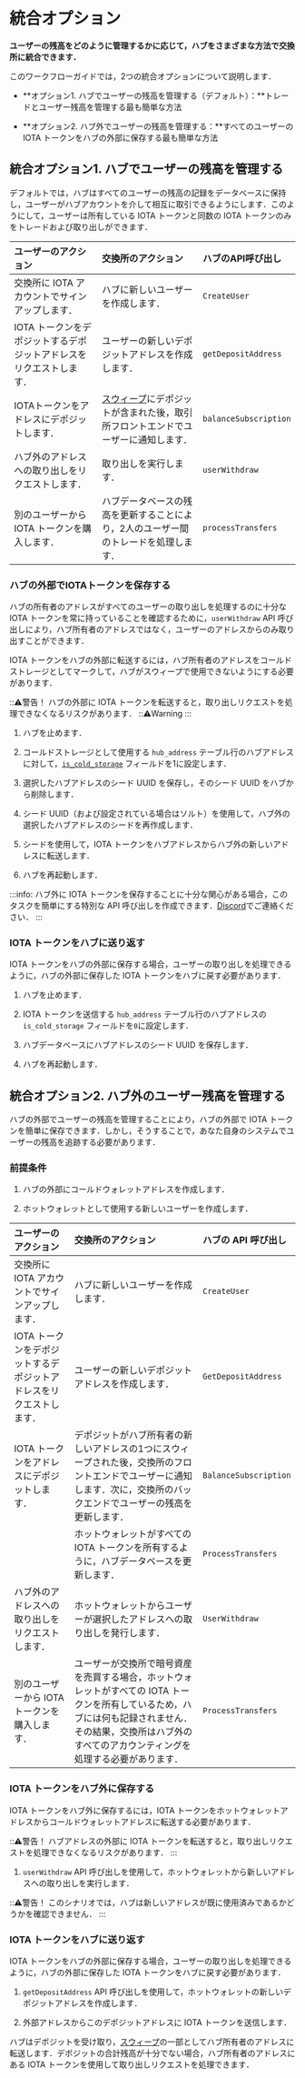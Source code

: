 # 統合オプション
<!-- # Integration options -->

**ユーザーの残高をどのように管理するかに応じて，ハブをさまざまな方法で交換所に統合できます．**
<!-- **You can integrate Hub into an exchange in many ways, depending on how you want to manage your users' balances.** -->

このワークフローガイドでは，2つの統合オプションについて説明します．
<!-- In this workflow guide, we discuss two integration options: -->

- **オプション1. ハブでユーザーの残高を管理する（デフォルト）：**トレードとユーザー残高を管理する最も簡単な方法
<!-- - **Option 1: Manage user balances in Hub (default):** Easiest way to manage trades and user balances -->
- **オプション2. ハブ外でユーザーの残高を管理する：**すべてのユーザーの IOTA トークンをハブの外部に保存する最も簡単な方法
<!-- - **Option 2. Manage user balances outside of Hub:** Easiest way to store all users' IOTA tokens outside of Hub -->

## 統合オプション1. ハブでユーザーの残高を管理する
<!-- ## Integration option 1. Manage user balances in Hub -->

デフォルトでは，ハブはすべてのユーザーの残高の記録をデータベースに保持し，ユーザーがハブアカウントを介して相互に取引できるようにします．このようにして，ユーザーは所有している IOTA トークンと同数の IOTA トークンのみをトレードおよび取り出しができます．
<!-- By default, Hub keeps a record of all users' balances in a database, and allows users to trade with each other through their Hub accounts. This way, users can trade and withdraw only as many tokens as they own. -->

| **ユーザーのアクション** | **交換所のアクション** | **ハブのAPI呼び出し** |
| :----------------------- | :--------------------- | :--------------------- |
| 交換所に IOTA アカウントでサインアップします． | ハブに新しいユーザーを作成します． | `CreateUser` |
| IOTA トークンをデポジットするデポジットアドレスをリクエストします． | ユーザーの新しいデポジットアドレスを作成します． | `getDepositAddress` |
| IOTAトークンをアドレスにデポジットします． | [スウィープ](../concepts/sweeps.md)にデポジットが含まれた後，取引所フロントエンドでユーザーに通知します． | `balanceSubscription` |
| ハブ外のアドレスへの取り出しをリクエストします． | 取り出しを実行します． | `userWithdraw` |
| 別のユーザーから IOTA トークンを購入します． | ハブデータベースの残高を更新することにより，2人のユーザー間のトレードを処理します． | `processTransfers` |

<!-- |**User action**|**Exchange action**|**Hub API call**| -->
<!-- |:----------|:--------------|:-----------| -->
<!-- |Signs up for an IOTA account on the exchange|Creates a new user in Hub| `CreateUser`| -->
<!-- |Requests a deposit address in which to deposit IOTA tokens|Creates a new deposit address for the user|`getDepositAddress`| -->
<!-- |Deposits IOTA tokens into the address|Notifies the user on the exchange frontend after the deposit has been included in a [sweep](../concepts/sweeps.md)| `balanceSubscription`| -->
<!-- |Requests a withdrawal to an address outside of Hub|Actions the withdrawal|`userWithdraw`| -->
<!-- |Buys tokens from another user|Actions the trade between the two users by updating their balances in the Hub database|`processTransfers`| -->

### ハブの外部でIOTAトークンを保存する
<!-- ### Store IOTA tokens outside of Hub -->

ハブの所有者のアドレスがすべてのユーザーの取り出しを処理するのに十分な IOTA トークンを常に持っていることを確認するために，`userWithdraw` API 呼び出しにより，ハブ所有者のアドレスではなく，ユーザーのアドレスからのみ取り出すことができます．
<!-- To make sure that the Hub owner's addresses always have enough IOTA tokens to process all user withdrawals, the `userWithdraw` API call allows you to withdraw only from a user's address and not the Hub owner's addresses. -->

IOTA トークンをハブの外部に転送するには，ハブ所有者のアドレスをコールドストレージとしてマークして，ハブがスウィープで使用できないようにする必要があります．
<!-- To transfer IOTA tokens outside of Hub, you need to mark the Hub owner's address as cold storage so that Hub cannot use it in a sweep. -->

:::warning:警告！
ハブの外部に IOTA トークンを転送すると，取り出しリクエストを処理できなくなるリスクがあります．
:::warning:Warning
:::
<!-- :::warning:Warning -->
<!-- When you transfer tokens outside of Hub, you're at risk of not being able to process withdrawal requests. -->
<!-- ::: -->

1. ハブを止めます．
  <!-- 1. Stop Hub -->

2. コールドストレージとして使用する `hub_address` テーブル行のハブアドレスに対して，[`is_cold_storage`](../references/database-tables.md#hub_address) フィールドを1に設定します．
  <!-- 2. Set the [`is_cold_storage`](../references/database-tables.md#hub_address) field to 1 for any Hub addresses in the `hub_address` table row that you want to use as cold storage. -->

3. 選択したハブアドレスのシード UUID を保存し，そのシード UUID をハブから削除します．
  <!-- 3. Save the seed UUIDs of your chosen Hub addresses, then delete them from Hub -->

4. シード UUID（および設定されている場合はソルト）を使用して，ハブ外の選択したハブアドレスのシードを再作成します．
  <!-- 4. Use the seed UUID (and the salt if you set one) to recreate the seed for your chosen Hub addresses outside of Hub -->

5. シードを使用して，IOTA トークンをハブアドレスからハブ外の新しいアドレスに転送します．
  <!-- 5. Use the seed to transfer the IOTA tokens from the Hub addresses to the new address outside of Hub -->

6. ハブを再起動します．
  <!-- 6. Restart Hub -->

:::info:
ハブ外に IOTA トークンを保存することに十分な関心がある場合，このタスクを簡単にする特別な API 呼び出しを作成できます．[Discord](https://discord.iota.org)でご連絡ください．
:::
<!-- :::info: -->
<!-- If enough interest exists for storing tokens outside of Hub, we can create a specialized API call that makes this task easier. Please reach out to us on [Discord](https://discord.iota.org). -->
<!-- ::: -->

### IOTA トークンをハブに送り返す
<!-- ### Send IOTA tokens back to Hub -->

IOTA トークンをハブの外部に保存する場合，ユーザーの取り出しを処理できるように，ハブの外部に保存した IOTA トークンをハブに戻す必要があります．
<!-- If you store IOTA tokens outside of Hub, you may need to transfer them back into Hub to be able to process a user's withdrawal. -->

1. ハブを止めます．
  <!-- 1. Stop Hub -->

2. IOTA トークンを送信する `hub_address` テーブル行のハブアドレスの `is_cold_storage` フィールドを`0`に設定します．
  <!-- 2. Set the `is_cold_storage` field to 0 for any Hub addresses in the `hub_address` table row to which you want to send IOTA tokens -->

3. ハブデータベースにハブアドレスのシード UUID を保存します．
  <!-- 3. Save the seed UUIDs for the Hub addresses in the Hub database -->

4. ハブを再起動します．
  <!-- 4. Restart Hub -->

## 統合オプション2. ハブ外のユーザー残高を管理する
<!-- ## Integration option 2. Manage user balances outside of Hub -->

ハブの外部でユーザーの残高を管理することにより，ハブの外部で IOTA トークンを簡単に保存できます．しかし，そうすることで，あなた自身のシステムでユーザーの残高を追跡する必要があります．
<!-- By managing user balances outside of Hub, it's easier to store tokens outside of Hub. But, by doing so, you need to keep track of users' balances in your own system. -->

### 前提条件
<!-- ### Prerequisites -->

1. ハブの外部にコールドウォレットアドレスを作成します．
<!-- 1. Create a cold wallet address outside of Hub -->
2. ホットウォレットとして使用する新しいユーザーを作成します．
<!-- 2. Create a new user to use as a hot wallet -->

| **ユーザーのアクション** | **交換所のアクション** | **ハブの API 呼び出し** |
| :----------------------- | :--------------------- | :--------------------- |
| 交換所に IOTA アカウントでサインアップします． | ハブに新しいユーザーを作成します． | `CreateUser` |
| IOTA トークンをデポジットするデポジットアドレスをリクエストします． | ユーザーの新しいデポジットアドレスを作成します． | `GetDepositAddress` |
| IOTA トークンをアドレスにデポジットします． | デポジットがハブ所有者の新しいアドレスの1つにスウィープされた後，交換所のフロントエンドでユーザーに通知します．次に，交換所のバックエンドでユーザーの残高を更新します．| `BalanceSubscription` |
| | ホットウォレットがすべての IOTA トークンを所有するように，ハブデータベースを更新します． | `ProcessTransfers` |
| ハブ外のアドレスへの取り出しをリクエストします． | ホットウォレットからユーザーが選択したアドレスへの取り出しを発行します． | `UserWithdraw` |
| 別のユーザーから IOTA トークンを購入します． | ユーザーが交換所で暗号資産を売買する場合，ホットウォレットがすべての IOTA トークンを所有しているため，ハブには何も記録されません．その結果，交換所はハブ外のすべてのアカウンティングを処理する必要があります． | `ProcessTransfers` |

<!-- |**User action**|**Exchange action**|**Hub API call**| -->
<!-- |:----------|:--------------|:-----------| -->
<!-- |Signs up for an IOTA account on the exchange|Creates a new user in Hub| `CreateUser`| -->
<!-- |Requests a deposit address in which to deposit IOTA tokens|Creates a new deposit address for the user|`GetDepositAddress`| -->
<!-- |Deposits IOTA tokens into the address|Notifies the user on the exchange frontend after the deposit has been swept to one of the Hub owner's new addresses. Then, updates the user's balance on the exchange backend.|`BalanceSubscription`| -->
<!-- | |Updates the Hub database so that the hot wallet owns all the IOTA tokens|`ProcessTransfers`| -->
<!-- |Requests a withdrawal to an address outside of Hub|Actions the withdrawal from the hot wallet to the user's chosen address|`UserWithdraw`| -->
<!-- |Buys tokens from another user|When users buy and sell cryptocurrencies on the exchange, nothing is recorded in Hub because as far as Hub is aware, the hot wallet owns all the tokens. As a result, the exchange must handle all the accounting outside of Hub.|None| -->

### IOTA トークンをハブ外に保存する
<!-- ### Store IOTA tokens outside of Hub -->

IOTA トークンをハブ外に保存するには，IOTA トークンをホットウォレットアドレスからコールドウォレットアドレスに転送する必要があります．
<!-- To store IOTA tokens outside of Hub, you need to transfer them from the hot wallet addresses to a cold wallet address. -->

:::warning:警告！
ハブアドレスの外部に IOTA トークンを転送すると，取り出しリクエストを処理できなくなるリスクがあります．
:::
<!-- :::warning:Warning -->
<!-- When you transfer tokens outside of Hub addresses, you're at risk of not being able to process withdrawal requests. -->
<!-- ::: -->

1. `userWithdraw` API 呼び出しを使用して，ホットウォレットから新しいアドレスへの取り出しを実行します．
  <!-- 1. Action a withdrawal from the hot wallet to a new address, using the `userWithdraw` API call -->

  :::warning:警告！
  このシナリオでは，ハブは新しいアドレスが既に使用済みであるかどうかを確認できません．
  :::
  <!-- :::warning:Warning -->
  <!-- In this scenario, Hub cannot check whether the new address was already withdrawn from. -->
  <!-- ::: -->

### IOTA トークンをハブに送り返す
<!-- ### Send IOTA tokens back to Hub -->

IOTA トークンをハブの外部に保存する場合，ユーザーの取り出しを処理できるように，ハブの外部に保存した IOTA トークンをハブに戻す必要があります．
<!-- If you store IOTA tokens outside of Hub, you may need to transfer them back into Hub to be able to process a user's withdrawal. -->

1. `getDepositAddress` API 呼び出しを使用して，ホットウォレットの新しいデポジットアドレスを作成します．
  <!-- 1. Create a new deposit address for the hot wallet, using the `getDepositAddress` API call -->

2. 外部アドレスからこのデポジットアドレスに IOTA トークンを送信します．
<!-- 2. Send tokens from the external address to this deposit address -->

ハブはデポジットを受け取り，[スウィープ](../concepts/sweeps.md)の一部としてハブ所有者のアドレスに転送します．デポジットの合計残高が十分でない場合，ハブ所有者のアドレスにある IOTA トークンを使用して取り出しリクエストを処理できます．
<!-- Hub receives the deposit and transfers them to a Hub owner's address as part of a [sweep](../concepts/sweeps.md). The tokens in the Hub owner's addresses can be used to fulfill withdrawal requests if the total balance of deposits is not enough. -->
